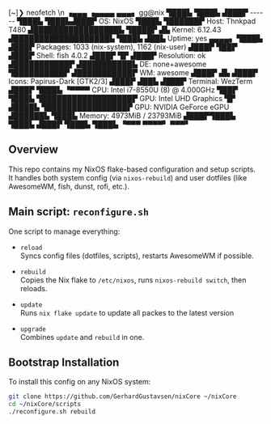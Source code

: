 [~]❯ neofetch \n
          ▗▄▄▄       ▗▄▄▄▄    ▄▄▄▖            gg@nix
          ▜███▙       ▜███▙  ▟███▛            ------
           ▜███▙       ▜███▙▟███▛             OS: NixOS
            ▜███▙       ▜██████▛              Host: Thnkpad T480
     ▟█████████████████▙ ▜████▛     ▟▙        Kernel: 6.12.43
    ▟███████████████████▙ ▜███▙    ▟██▙       Uptime: yes
           ▄▄▄▄▖           ▜███▙  ▟███▛       Packages: 1033 (nix-system), 1162 (nix-user)
          ▟███▛             ▜██▛ ▟███▛        Shell: fish 4.0.2
         ▟███▛               ▜▛ ▟███▛         Resolution: ok
▟███████████▛                  ▟██████████▙   DE: none+awesome
▜██████████▛                  ▟███████████▛   WM: awesome
      ▟███▛ ▟▙               ▟███▛            Icons: Papirus-Dark [GTK2/3]
     ▟███▛ ▟██▙             ▟███▛             Terminal: WezTerm
    ▟███▛  ▜███▙           ▝▀▀▀▀              CPU: Intel i7-8550U (8) @ 4.000GHz
    ▜██▛    ▜███▙ ▜██████████████████▛        GPU: Intel UHD Graphics
     ▜▛     ▟████▙ ▜████████████████▛         GPU: NVIDIA GeForce eGPU
           ▟██████▙       ▜███▙               Memory: 4973MiB / 23793MiB
          ▟███▛▜███▙       ▜███▙
         ▟███▛  ▜███▙       ▜███▙
         ▝▀▀▀    ▀▀▀▀▘       ▀▀▀▘

## Overview

This repo contains my NixOS flake-based configuration and setup scripts.  
It handles both system config (via `nixos-rebuild`) and user dotfiles (like AwesomeWM, fish, dunst, rofi, etc.).

## Main script: `reconfigure.sh`

One script to manage everything:

- `reload`  
  Syncs config files (dotfiles, scripts), restarts AwesomeWM if possible.

- `rebuild`  
  Copies the Nix flake to `/etc/nixos`, runs `nixos-rebuild switch`, then reloads.

- `update`  
  Runs `nix flake update` to update all packes to the latest version

- `upgrade`  
  Combines `update` and `rebuild` in one.

## Bootstrap Installation

To install this config on any NixOS system:

```bash
git clone https://github.com/GerhardGustavsen/nixCore ~/nixCore
cd ~/nixCore/scripts
./reconfigure.sh rebuild
```
